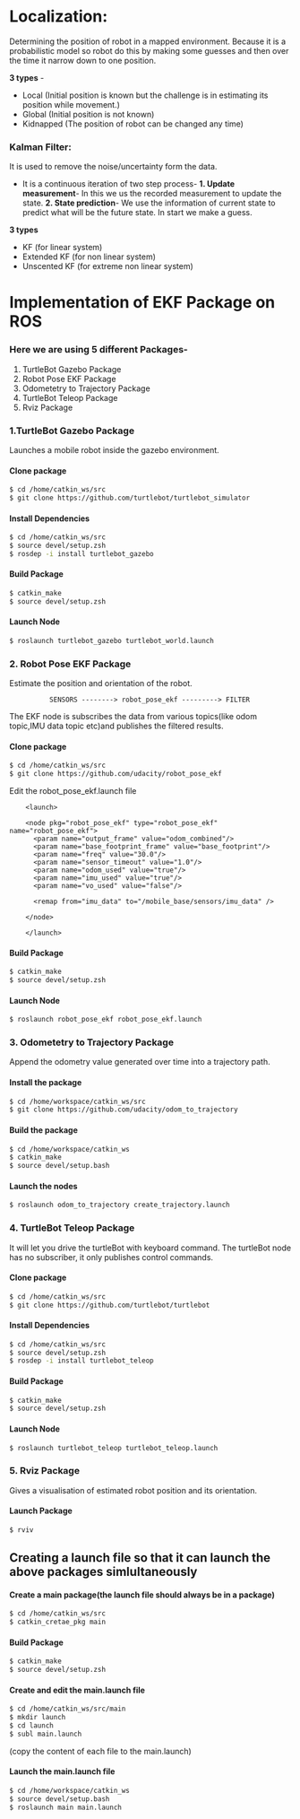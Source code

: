 # Localization:
Determining the position of robot in a mapped environment.
Because it is a probabilistic model so robot do this by making some guesses and then over the time it narrow down to one position.

**3 types** -  
* Local (Initial position is known but the challenge is in estimating its position while movement.)
* Global (Initial position is not known)
* Kidnapped (The position of robot can be changed any time)

### Kalman Filter: 
It is used to remove the noise/uncertainty form the data. 
* It is a continuous iteration of two step process-
**1. Update measurement**- In this we us the recorded measurement to update the state.
**2. State prediction**- We use the information of current state to predict what will 
be the future state. In start we make a guess.

**3 types** 
* KF (for linear system)
* Extended KF (for non linear system)
* Unscented KF (for extreme non linear system)


# Implementation of EKF Package on ROS

### Here we are using 5 different Packages-
1. TurtleBot Gazebo Package
2. Robot Pose EKF Package
3. Odometetry to Trajectory Package
4. TurtleBot Teleop Package
5. Rviz Package

### 1.TurtleBot Gazebo Package
Launches a mobile robot inside the gazebo environment.

#### Clone package
```sh
$ cd /home/catkin_ws/src
$ git clone https://github.com/turtlebot/turtlebot_simulator
```
#### Install Dependencies
```sh
$ cd /home/catkin_ws/src
$ source devel/setup.zsh
$ rosdep -i install turtlebot_gazebo
```
#### Build Package
```sh
$ catkin_make
$ source devel/setup.zsh
```
#### Launch Node
```sh 
$ roslaunch turtlebot_gazebo turtlebot_world.launch
```
### 2. Robot Pose EKF Package
Estimate the position and orientation of the robot.


              SENSORS --------> robot_pose_ekf ---------> FILTER

The EKF node is subscribes the data from various topics(like odom topic,IMU data topic etc)and publishes the filtered results.


#### Clone package
```sh
$ cd /home/catkin_ws/src
$ git clone https://github.com/udacity/robot_pose_ekf
```
Edit the robot_pose_ekf.launch file

		<launch>

		<node pkg="robot_pose_ekf" type="robot_pose_ekf" name="robot_pose_ekf">
		  <param name="output_frame" value="odom_combined"/>
		  <param name="base_footprint_frame" value="base_footprint"/>
		  <param name="freq" value="30.0"/>
		  <param name="sensor_timeout" value="1.0"/>  
		  <param name="odom_used" value="true"/>
		  <param name="imu_used" value="true"/>
		  <param name="vo_used" value="false"/>

		  <remap from="imu_data" to="/mobile_base/sensors/imu_data" />    

		</node>

		</launch>

#### Build Package
```sh
$ catkin_make
$ source devel/setup.zsh
```
#### Launch Node 
```sh
$ roslaunch robot_pose_ekf robot_pose_ekf.launch 
```
### 3. Odometetry to Trajectory Package
Append the odometry value generated over time into a trajectory path.

#### Install the package
```sh
$ cd /home/workspace/catkin_ws/src
$ git clone https://github.com/udacity/odom_to_trajectory
```
#### Build the package
```sh
$ cd /home/workspace/catkin_ws
$ catkin_make
$ source devel/setup.bash
```
#### Launch the nodes
```sh
$ roslaunch odom_to_trajectory create_trajectory.launch
```

### 4. TurtleBot Teleop Package
It will let you drive the turtleBot with keyboard command.
The turtleBot node has no subscriber, it only publishes control commands.

#### Clone package
```sh
$ cd /home/catkin_ws/src
$ git clone https://github.com/turtlebot/turtlebot
```
#### Install Dependencies
```sh
$ cd /home/catkin_ws/src
$ source devel/setup.zsh
$ rosdep -i install turtlebot_teleop
```
#### Build Package
```sh
$ catkin_make
$ source devel/setup.zsh
```
#### Launch Node 
```sh
$ roslaunch turtlebot_teleop turtlebot_teleop.launch
```

### 5. Rviz Package
Gives a visualisation of estimated robot position and its orientation.

#### Launch Package
```sh
$ rviv
```
## Creating a launch file so that it can launch the above packages simlultaneously
	
#### Create a main package(the launch file should always be in a package)
```sh
$ cd /home/catkin_ws/src
$ catkin_cretae_pkg main
```	
#### Build Package
```sh
$ catkin_make
$ source devel/setup.zsh
``` 	
#### Create and edit the main.launch file
```sh
$ cd /home/catkin_ws/src/main
$ mkdir launch
$ cd launch
$ subl main.launch
```
(copy the content of each file to the main.launch)

#### Launch the main.launch file
```sh
$ cd /home/workspace/catkin_ws
$ source devel/setup.bash
$ roslaunch main main.launch
```


